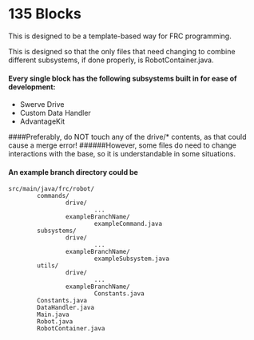 # 135 Blocks
This is designed to be a template-based way for FRC programming.

This is designed so that the only files that need changing to combine different subsystems, if done properly, is RobotContainer.java.
#### Every single block has the following subsystems built in for ease of development:

- Swerve Drive
- Custom Data Handler
- AdvantageKit

####Preferably, do NOT touch any of the drive/* contents, as that could cause a merge error!
######However, some files do need to change interactions with the base, so it is understandable in some situations.
#### An example branch directory could be

    src/main/java/frc/robot/
            commands/
					drive/
							...
                    exampleBranchName/
							exampleCommand.java
            subsystems/
					drive/
							...
					exampleBranchName/
							exampleSubsystem.java
            utils/
					drive/
							...
					exampleBranchName/
							Constants.java
            Constants.java
			DataHandler.java
			Main.java
			Robot.java
			RobotContainer.java
